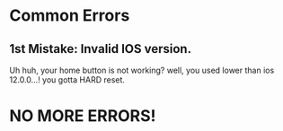 # Common Errors

## 1st Mistake: Invalid IOS version.
Uh huh, your home button is not working?
well, you used lower than ios 12.0.0...!
you gotta HARD reset.


# NO MORE ERRORS!
